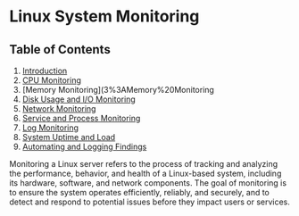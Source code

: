 # Linux System Monitoring

## Table of Contents

1. [Introduction](#intro)
2. [CPU Monitoring](2%3A%20CPU%20Monitoring)
3. [Memory Monitoring](3%3AMemory%20Monitoring
4. [Disk Usage and I/O Monitoring](4%3ADisk%20Usage%20and%20I-O%20Monitoring)
5. [Network Monitoring](./network-monitoring/README.md)
6. [Service and Process Monitoring](./service-monitoring/README.md)
7. [Log Monitoring](./log-monitoring/README.md)
8. [System Uptime and Load](./system-uptime/README.md)
9. [Automating and Logging Findings](./automation-logging/README.md)


Monitoring a Linux server refers to the process of tracking and analyzing the performance, behavior, and health of a Linux-based system, including its hardware, software, and network components. The goal of monitoring is to ensure the system operates efficiently, reliably, and securely, and to detect and respond to potential issues before they impact users or services.
